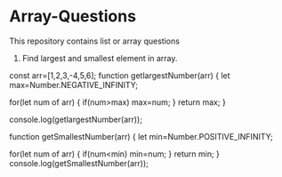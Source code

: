 # Array-Questions
This repository contains list or array questions

1. Find largest and smallest element in array.

const arr=[1,2,3,-4,5,6];
 function getlargestNumber(arr)
{
  let max=Number.NEGATIVE_INFINITY;

for(let num of arr)
{
  if(num>max)
  max=num;
}
return max;
}

console.log(getlargestNumber(arr));



function getSmallestNumber(arr)
{
  let min=Number.POSITIVE_INFINITY;

for(let num of arr)
{
  if(num<min)
  min=num;
}
return min;
}
console.log(getSmallestNumber(arr));
